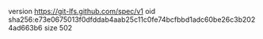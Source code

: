version https://git-lfs.github.com/spec/v1
oid sha256:e73e0675013f0dfddab4aab25c11c0fe74bcfbbd1adc60be26c3b2024ad663b6
size 502
